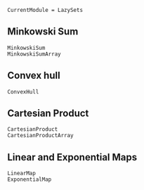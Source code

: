 ```@meta
CurrentModule = LazySets
```

## Minkowski Sum

```@docs
MinkowskiSum
MinkowskiSumArray
```

## Convex hull

```@docs
ConvexHull
```

## Cartesian Product

```@docs
CartesianProduct
CartesianProductArray
```

## Linear and Exponential Maps

```@docs
LinearMap
ExponentialMap
```